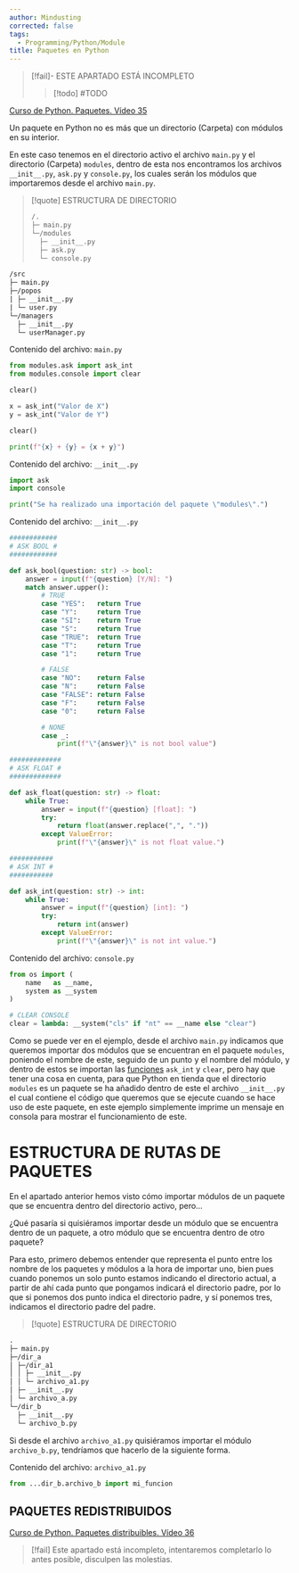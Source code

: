 ```yaml
---
author: Mindusting
corrected: false
tags:
  - Programming/Python/Module
title: Paquetes en Python
---
```


> [!fail]- ESTE APARTADO ESTÁ INCOMPLETO
> > [!todo] #TODO

[Curso de Python. Paquetes. Vídeo 35](https://youtu.be/nRieWujis4s?list=PLU8oAlHdN5BlvPxziopYZRd55pdqFwkeS)

Un paquete en Python no es más que un directorio (Carpeta) con módulos en su interior.

En este caso tenemos en el directorio activo el archivo `main.py` y el directorio (Carpeta) `modules`, dentro de esta nos encontramos los archivos `__init__.py`, `ask.py` y `console.py`, los cuales serán los módulos que importaremos desde el archivo `main.py`.

> [!quote] ESTRUCTURA DE DIRECTORIO
> ```txt
> /.
> ├─ main.py
> └─/modules
>   ├─ __init__.py
>   ├─ ask.py
>   └─ console.py
> ```

```txt
/src
├─ main.py
├─/popos
| ├─ __init__.py
| └─ user.py
└─/managers
  ├─ __init__.py
  └─ userManager.py
```

Contenido del archivo: `main.py`
```python
from modules.ask import ask_int
from modules.console import clear

clear()

x = ask_int("Valor de X")
y = ask_int("Valor de Y")

clear()

print(f"{x} + {y} = {x + y}")
```

Contenido del archivo: `__init__.py`
```python
import ask
import console

print("Se ha realizado una importación del paquete \"modules\".")
```

Contenido del archivo: `__init__.py`
```python
############
# ASK BOOL #
############

def ask_bool(question: str) -> bool:
    answer = input(f"{question} [Y/N]: ")
    match answer.upper():
        # TRUE
        case "YES":   return True
        case "Y":     return True
        case "SI":    return True
        case "S":     return True
        case "TRUE":  return True
        case "T":     return True
        case "1":     return True

        # FALSE
        case "NO":    return False
        case "N":     return False
        case "FALSE": return False
        case "F":     return False
        case "0":     return False

        # NONE
        case _:
            print(f"\"{answer}\" is not bool value")

#############
# ASK FLOAT #
#############

def ask_float(question: str) -> float:
    while True:
        answer = input(f"{question} [float]: ")
        try:
            return float(answer.replace(",", "."))
        except ValueError:
            print(f"\"{answer}\" is not float value.")

###########
# ASK INT #
###########

def ask_int(question: str) -> int:
    while True:
        answer = input(f"{question} [int]: ")
        try:
            return int(answer)
        except ValueError:
            print(f"\"{answer}\" is not int value.")

```

Contenido del archivo: `console.py`
```python
from os import (
    name   as __name,
    system as __system
)

# CLEAR CONSOLE
clear = lambda: __system("cls" if "nt" == __name else "clear")
```

Como se puede ver en el ejemplo, desde el archivo `main.py` indicamos que queremos importar dos módulos que se encuentran en el paquete `modules`, poniendo el nombre de este, seguido de un punto y el nombre del módulo, y dentro de estos se importan las [funciones](../py_function.md) `ask_int` y `clear`, pero hay que tener una cosa en cuenta, para que Python en tienda que el directorio `modules` es un paquete se ha añadido dentro de este el archivo `__init__.py` el cual contiene el código que queremos que se ejecute cuando se hace uso de este paquete, en este ejemplo simplemente imprime un mensaje en consola para mostrar el funcionamiento de este.

# ESTRUCTURA DE RUTAS DE PAQUETES

En el apartado anterior hemos visto cómo importar módulos de un paquete que se encuentra dentro del directorio activo, pero…

¿Qué pasaría si quisiéramos importar desde un módulo que se encuentra dentro de un paquete, a otro módulo que se encuentra dentro de otro paquete?

Para esto, primero debemos entender que representa el punto entre los nombre de los paquetes y módulos a la hora de importar uno, bien pues cuando ponemos un solo punto estamos indicando el directorio actual, a partir de ahí cada punto que pongamos indicará el directorio padre, por lo que si ponemos dos punto indica el directorio padre, y sí ponemos tres, indicamos el directorio padre del padre.

>[!quote] ESTRUCTURA DE DIRECTORIO
```txt
.
├─ main.py
├─/dir_a
│ ├─/dir_a1
│ │ ├─ __init__.py
│ │ └─ archivo_a1.py
│ ├─ __init__.py
│ └─ archivo_a.py
└─/dir_b
  ├─ __init__.py
  └─ archivo_b.py
```

Si desde el archivo `archivo_a1.py` quisiéramos importar el módulo `archivo_b.py`, tendríamos que hacerlo de la siguiente forma.

Contenido del archivo: `archivo_a1.py`
```python
from ...dir_b.archivo_b import mi_funcion
```

## PAQUETES REDISTRIBUIDOS

[Curso de Python. Paquetes distribuibles. Vídeo 36](https://youtu.be/Zf9sN-w0BVE?list=PLU8oAlHdN5BlvPxziopYZRd55pdqFwkeS)

>[!fail] Este apartado está incompleto, intentaremos completarlo lo antes posible, disculpen las molestias.
